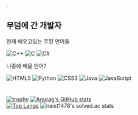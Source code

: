 .

## 무덤에 간 개발자

현재 배우고있는 주된 언어들 

 <img alt="C++" src="https://img.shields.io/badge/c++-%2300599C.svg?style=for-the-badge&logo=c%2B%2B&logoColor=white"/> <img alt="C" src="https://img.shields.io/badge/c-%2300599C.svg?style=for-the-badge&logo=c&logoColor=white"/> <img alt="C#" src="https://img.shields.io/badge/c%23-%23239120.svg?style=for-the-badge&logo=c-sharp&logoColor=white"/>

나중에 배울 언어?

<img alt="HTML5" src="https://img.shields.io/badge/html5-%23E34F26.svg?style=for-the-badge&logo=html5&logoColor=white"/> <img alt="Python" src="https://img.shields.io/badge/python-%2314354C.svg?style=for-the-badge&logo=python&logoColor=white"/> <img alt="CSS3" src="https://img.shields.io/badge/css3-%231572B6.svg?style=for-the-badge&logo=css3&logoColor=white"/> <img alt="Java" src="https://img.shields.io/badge/java-%23ED8B00.svg?style=for-the-badge&logo=java&logoColor=white"/> <img alt="JavaScript" src="https://img.shields.io/badge/javascript-%23323330.svg?style=for-the-badge&logo=javascript&logoColor=%23F7DF1E"/>

# 
[![trophy](https://github-profile-trophy.vercel.app/?username=naixt1478&theme=onedark&count_private=true)](https://github.com/naixt1478)
[![Anurag's GitHub stats](https://github-readme-stats.vercel.app/api?username=naixt1478&show_icons=true&theme=onedark&hide_border=true)](https://github.com/naixt1478)  
[![Top Langs](https://github-readme-stats.vercel.app/api/top-langs/?username=naixt1478&theme=onedark&layout=default&hide=ZenScript&langs_count=6&hide_border=true)](https://github.com/naixt1478)
![naixt1478's solved.ac stats](https://github-readme-solvedac.hyp3rflow.vercel.app/api/?handle=naixt1478)
